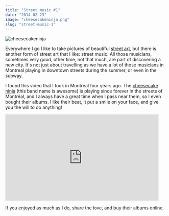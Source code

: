 ```yaml
---
title: "Street music #1"
date: "2014-02-23"
image: "cheesecakeninja.png"
slug: "street-music-1"
---
```


![cheesecakeninja](images/cheesecakeninja.png)

Everywhere I go I like to take pictures of beautiful [street art](https://fred.dev/tag/street-art/ "Street Art posts"), but there is another form of street art that I like: street music. All those musicians, sometimes very good, other time, not that much, are part of discovering a new city. It's not just about travelling as we have a lot of those musicians in Montreal playing in downtown streets during the summer, or even in the subway.

I found this video that I took in Montréal four years ago. The [cheesecake ninja](https://www.cheesecakeninja.com/ "Cheesecake Ninja website") (this band name is awesome) is playing since forever in the streets of Montréal, and I always have a great time when I pass near them, so I even bought their albums. I like their beat, it put a smile on your face, and give you the will to do anything!

<iframe width="480" height="270" src="https://www.youtube.com/embed/WJL_SfSUQfY?feature=oembed" frameborder="0" allowfullscreen></iframe>

If you enjoyed as much as I do, share the love, and buy their albums online.
